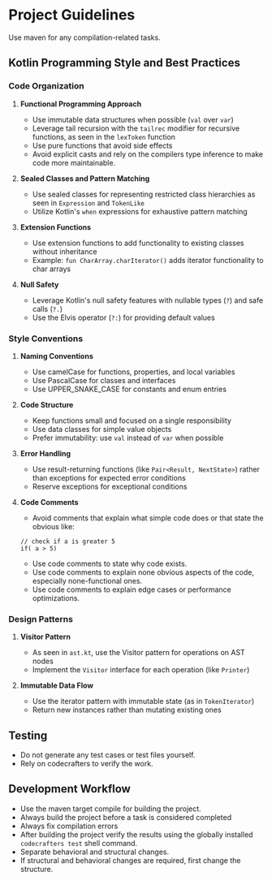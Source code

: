# Project Guidelines

Use maven for any compilation-related tasks. 

## Kotlin Programming Style and Best Practices

### Code Organization

1. **Functional Programming Approach**
    - Use immutable data structures when possible (`val` over `var`)
    - Leverage tail recursion with the `tailrec` modifier for recursive functions, as seen in the `lexToken` function
    - Use pure functions that avoid side effects
    - Avoid explicit casts and rely on the compilers type inference to make code more maintainable.

2. **Sealed Classes and Pattern Matching**
    - Use sealed classes for representing restricted class hierarchies as seen in `Expression` and `TokenLike`
    - Utilize Kotlin's `when` expressions for exhaustive pattern matching

3. **Extension Functions**
    - Use extension functions to add functionality to existing classes without inheritance
    - Example: `fun CharArray.charIterator()` adds iterator functionality to char arrays

4. **Null Safety**
    - Leverage Kotlin's null safety features with nullable types (`?`) and safe calls (`?.`)
    - Use the Elvis operator (`?:`) for providing default values

### Style Conventions

1. **Naming Conventions**
    - Use camelCase for functions, properties, and local variables
    - Use PascalCase for classes and interfaces
    - Use UPPER_SNAKE_CASE for constants and enum entries

2. **Code Structure**
    - Keep functions small and focused on a single responsibility
    - Use data classes for simple value objects
    - Prefer immutability: use `val` instead of `var` when possible

3. **Error Handling**
    - Use result-returning functions (like `Pair<Result, NextState>`) rather than exceptions for expected error conditions
    - Reserve exceptions for exceptional conditions

4. **Code Comments**
   - Avoid comments that explain what simple code does or that state the obvious like:
   ```
   // check if a is greater 5
   if( a > 5)
   ```
   - Use code comments to state why code exists.
   - Use code comments to explain none obvious aspects of the code, especially none-functional ones.
   - Use code comments to explain edge cases or performance optimizations. 

### Design Patterns

1. **Visitor Pattern**
    - As seen in `ast.kt`, use the Visitor pattern for operations on AST nodes
    - Implement the `Visitor` interface for each operation (like `Printer`)

2. **Immutable Data Flow**
    - Use the iterator pattern with immutable state (as in `TokenIterator`)
    - Return new instances rather than mutating existing ones

## Testing

- Do not generate any test cases or test files yourself. 
- Rely on codecrafters to verify the work.

## Development Workflow
- Use the maven target compile for building the project.
- Always build the project before a task is considered completed
- Always fix compilation errors
- After building the project verify the results using the globally installed `codecrafters test` shell command. 
- Separate behavioral and structural changes. 
- If structural and behavioral changes are required, first change the structure. 